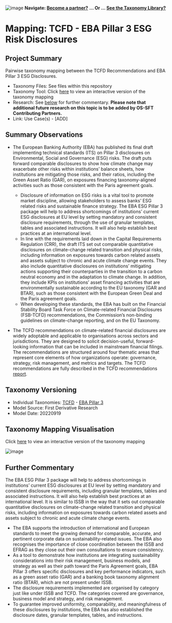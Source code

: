 ![image](https://user-images.githubusercontent.com/112073913/188821900-0c411acf-fbdd-4163-adc9-3ba4e2be78df.png)
**Navigate: [Become a partner?](https://github.com/OS-SFT/06-COLLABORATORS-PARTNERS)**
**... Or ... [See the Taxonomy Library?](https://github.com/orgs/OS-SFT/projects/2)**

# Mapping: TCFD - EBA Pillar 3 ESG Risk Disclosures

## Project Summary

Pairwise taxonomy mapping between the TCFD Recommendations and EBA Pillar 3 ESG Disclosures.
- Taxonomy Files: See files within this repository
- Taxonomy Tool: Click [here](https://os-sft.solidatus.com/viewer/share/eNQ6hIKtCYcJHOVCZq8MW9edalDyqpPV) to view an interactive version of the taxonomy mapping
- Research: See [below](https://github.com/OS-SFT/Taxonomy-Mappings-Library/tree/main/Taxonomy%20Mappings%20-%20Double/TCFD%20-%20EBA%20Pillar%203#further-commentary) for further commentary. **Please note that additional future research on this topic is to be added by OS-SFT Contributing Partners.**
- Link: Use Case(s) - [ADD]

## Summary Observations

* The European Banking Authority (EBA) has published its final draft implementing technical standards (ITS) on Pillar 3 disclosures on Environmental, Social and Governance (ESG) risks. The draft puts forward comparable disclosures to show how climate change may exacerbate other risks within institutions’ balance sheets, how institutions are mitigating those risks, and their ratios, including the Green Asset Ratio (GAR), on exposures financing taxonomy-aligned activities such as those consistent with the Paris agreement goals.
  * Disclosure of information on ESG risks is a vital tool to promote market discipline, allowing stakeholders to assess banks’ ESG related risks and sustainable finance strategy. The EBA ESG Pillar 3 package will help to address shortcomings of institutions’ current ESG disclosures at EU level by setting mandatory and consistent disclosure requirements, through the use of granular templates, tables and associated instructions. It will also help establish best practices at an international level.
  * In line with the requirements laid down in the Capital Requirements Regulation (CRR), the draft ITS set out comparable quantitative disclosures on climate-change related transition and physical risks, including information on exposures towards carbon related assets and assets subject to chronic and acute climate change events. They also include quantitative disclosures on institutions’ mitigating actions supporting their counterparties in the transition to a carbon neutral economy and in the adaptation to climate change. In addition, they include KPIs on institutions’ asset financing activities that are environmentally sustainable according to the EU taxonomy (GAR and BTAR), such as those consistent with the European Green Deal and the Paris agreement goals.
  * When developing these standards, the EBA has built on the Financial Stability Board Task Force on Climate-related Financial Disclosures (FSB-TCFD) recommendations, the Commission’s non-binding guidelines on climate-change reporting, and on the EU Taxonomy.

* The TCFD recommendations on climate-related financial disclosures are widely adoptable and applicable to organisations across sectors and jurisdictions. They are designed to solicit decision-useful, forward-looking information that can be included in mainstream financial filings. The recommendations are structured around four thematic areas that represent core elements of how organizations operate: governance, strategy, risk management, and metrics and targets. The TCFD recommendations are fully described in the TCFD recommendations [report](https://assets.bbhub.io/company/sites/60/2021/10/FINAL-2017-TCFD-Report.pdf).

## Taxonomy Versioning

- Individual Taxonomies: [TCFD](https://github.com/OS-SFT/Taxonomy-Mappings-Library/tree/main/Single%20Taxonomies/TCFD) - [EBA Pillar 3](https://github.com/OS-SFT/Taxonomy-Mappings-Library/tree/main/Single%20Taxonomies/EBA%20Pillar%203)
- Model Source: First Derivative Research
- Model Date: 20220919

##  Taxonomy Mapping Visualisation

Click [here](https://os-sft.solidatus.com/viewer/share/eNQ6hIKtCYcJHOVCZq8MW9edalDyqpPV) to view an interactive version of the taxonomy mapping

![image](https://github.com/OS-SFT/Taxonomy-Mappings-Library/assets/112079442/38e34adf-6303-4083-aa16-a4e2cbe75aaa)

## Further Commentary

The EBA ESG Pillar 3 package will help to address shortcomings in institutions’ current ESG disclosures at EU level by setting mandatory and consistent disclosure requirements, including granular templates, tables and associated instructions. It will also help establish best practices at an international level. It is similar to ISSB in the way that it sets out comparable quantitative disclosures on climate-change related transition and physical risks, including information on exposures towards carbon related assets and assets subject to chronic and acute climate change events.

* The EBA supports the introduction of international and European standards to meet the growing demand for comparable, accurate, and pertinent corporate data on sustainability-related issues. The EBA also recognises the importance of close coordination between the ISSB and EFRAG as they close out their own consultations to ensure consistency.
* As a tool to demonstrate how institutions are integrating sustainability considerations into their risk management, business models, and strategy as well as their path toward the Paris Agreement goals, EBA Pillar 3 offers specific disclosures and key performance indicators, such as a green asset ratio (GAR) and a banking book taxonomy alignment ratio (BTAR), which are not present under ISSB.
* The disclosure requirements implemented are organised by category just like under ISSB and TCFD. The categories covered are governance, business model and strategy, and risk management.
* To guarantee improved uniformity, comparability, and meaningfulness of these disclosures by institutions, the EBA has also established the disclosure dates, granular templates, tables, and instructions.
